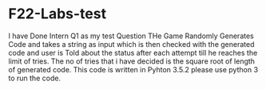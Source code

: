 # F22-Labs-test
I have Done Intern Q1 as my test Question 
THe Game Randomly Generates Code and takes a string as input which is then checked with the generated code and user is Told about the status after each attempt till he reaches the limit of tries.
The no of tries that i have decided is the square root of length of generated code.
This code is written in Pyhton 3.5.2 please use python 3 to run the code.
